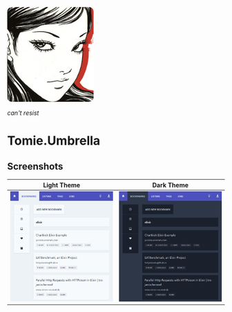 <img src="media/logo_smol.png" alt="drawing" width="200" style="border-radius:10px;"/>

*can't resist*

# Tomie.Umbrella

## Screenshots

| Light Theme                         | Dark Theme                        |
| ----------------------------------- | --------------------------------- |
| ![Light Theme](media/light.png)     | ![Dark Theme](media/dark.png)     |

